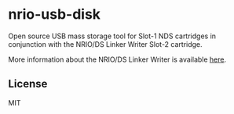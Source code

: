 # nrio-usb-disk

Open source USB mass storage tool for Slot-1 NDS cartridges in conjunction with the NRIO/DS Linker Writer Slot-2 cartridge.

More information about the NRIO/DS Linker Writer is available [here](https://wiki.asie.pl/doku.php?id=notes:flashcart:ds_linker_writer).

## License

MIT
